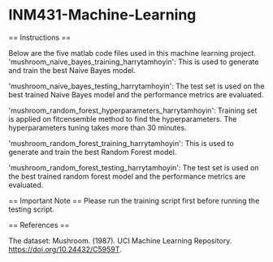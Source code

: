 # INM431-Machine-Learning
== Instructions ==

Below are the five matlab code files used in this machine learning project.  
'mushroom_naive_bayes_training_harrytamhoyin': 
This is used to generate and train the best Naive Bayes model.

'mushroom_naive_bayes_testing_harrytamhoyin': 
The test set is used on the best trained Naive Bayes model and the performance metrics are evaluated.

'mushroom_random_forest_hyperparameters_harrytamhoyin':
Training set is applied on fitcensemble method to find the hyperparameters.
The hyperparameters tuning takes more than 30 minutes. 

'mushroom_random_forest_training_harrytamhoyin': 
This is used to generate and train the best Random Forest model.

'mushroom_random_forest_testing_harrytamhoyin': 
The test set is used on the best trained random forest model and the performance metrics are evaluated.


== Important Note ==
Please run the training script first before running the testing script.  


== References ==

The dataset:
Mushroom. (1987). UCI Machine Learning Repository. https://doi.org/10.24432/C5959T.
